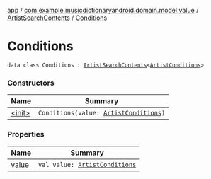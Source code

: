 [app](../../../index.md) / [com.example.musicdictionaryandroid.domain.model.value](../../index.md) / [ArtistSearchContents](../index.md) / [Conditions](./index.md)

# Conditions

`data class Conditions : `[`ArtistSearchContents`](../index.md)`<`[`ArtistConditions`](../../-artist-conditions/index.md)`>`

### Constructors

| Name | Summary |
|---|---|
| [&lt;init&gt;](-init-.md) | `Conditions(value: `[`ArtistConditions`](../../-artist-conditions/index.md)`)` |

### Properties

| Name | Summary |
|---|---|
| [value](value.md) | `val value: `[`ArtistConditions`](../../-artist-conditions/index.md) |

